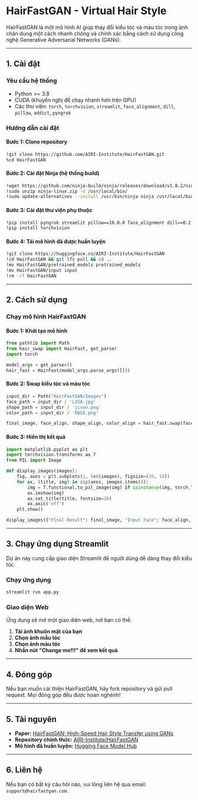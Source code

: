 # HairFastGAN - Virtual Hair Style

HairFastGAN là một mô hình AI giúp thay đổi kiểu tóc và màu tóc trong ảnh chân dung một cách nhanh chóng và chính xác bằng cách sử dụng công nghệ Generative Adversarial Networks (GANs).

---
## 1. Cài đặt

### Yêu cầu hệ thống
- Python >= 3.8
- CUDA (khuyến nghị để chạy nhanh hơn trên GPU)
- Các thư viện: `torch`, `torchvision`, `streamlit`, `face_alignment`, `dill`, `pillow`, `addict`, `pyngrok`

### Hướng dẫn cài đặt

#### **Bước 1: Clone repository**
```sh
!git clone https://github.com/AIRI-Institute/HairFastGAN.git
%cd HairFastGAN
```

#### **Bước 2: Cài đặt Ninja** (hệ thống build)
```sh
!wget https://github.com/ninja-build/ninja/releases/download/v1.8.2/ninja-linux.zip
!sudo unzip ninja-linux.zip -d /usr/local/bin/
!sudo update-alternatives --install /usr/bin/ninja ninja /usr/local/bin/ninja 1 --force
```

#### **Bước 3: Cài đặt thư viện phụ thuộc**
```sh
!pip install pyngrok streamlit pillow==10.0.0 face_alignment dill==0.2.7.1 addict fpie git+https://github.com/openai/CLIP.git -q
!pip install torchvision
```

#### **Bước 4: Tải mô hình đã được huấn luyện**
```sh
!git clone https://huggingface.co/AIRI-Institute/HairFastGAN
!cd HairFastGAN && git lfs pull && cd ..
!mv HairFastGAN/pretrained_models pretrained_models
!mv HairFastGAN/input input
!rm -rf HairFastGAN
```

---
## 2. Cách sử dụng

### **Chạy mô hình HairFastGAN**

#### **Bước 1: Khởi tạo mô hình**
```python
from pathlib import Path
from hair_swap import HairFast, get_parser
import torch

model_args = get_parser()
hair_fast = HairFast(model_args.parse_args([]))
```

#### **Bước 2: Swap kiểu tóc và màu tóc**
```python
input_dir = Path("HairFastGAN/Images")
face_path = input_dir / 'LISA.jpg'
shape_path = input_dir / 'jisoo.png'
color_path = input_dir / 'ROSE.png'

final_image, face_align, shape_align, color_align = hair_fast.swap(face_path, shape_path, color_path, align=True)
```

#### **Bước 3: Hiển thị kết quả**
```python
import matplotlib.pyplot as plt
import torchvision.transforms as T
from PIL import Image

def display_images(images):
    fig, axes = plt.subplots(1, len(images), figsize=(20, 10))
    for ax, (title, img) in zip(axes, images.items()):
        img = T.functional.to_pil_image(img) if isinstance(img, torch.Tensor) else img
        ax.imshow(img)
        ax.set_title(title, fontsize=20)
        ax.axis('off')
    plt.show()

display_images({"Final Result": final_image, "Input Face": face_align, "Hair Shape": shape_align, "Hair Color": color_align})
```

---
## 3. Chạy ứng dụng Streamlit

Dự án này cung cấp giao diện Streamlit để người dùng dễ dàng thay đổi kiểu tóc.

### **Chạy ứng dụng**
```sh
streamlit run app.py
```

### **Giao diện Web**
Ứng dụng sẽ mở một giao diện web, nơi bạn có thể:
1. **Tải ảnh khuôn mặt của bạn**
2. **Chọn ảnh mẫu tóc**
3. **Chọn ảnh màu tóc**
4. **Nhấn nút "Change me!!!" để xem kết quả**

---
## 4. Đóng góp
Nếu bạn muốn cải thiện HairFastGAN, hãy fork repository và gửi pull request. Mọi đóng góp đều được hoan nghênh!

---
## 5. Tài nguyên
- **Paper:** [HairFastGAN: High-Speed Hair Style Transfer using GANs](https://arxiv.org/abs/xxxxxx)
- **Repository chính thức:** [AIRI-Institute/HairFastGAN](https://github.com/AIRI-Institute/HairFastGAN)
- **Mô hình đã huấn luyện:** [Hugging Face Model Hub](https://huggingface.co/AIRI-Institute/HairFastGAN)

---
## 6. Liên hệ
Nếu bạn có bất kỳ câu hỏi nào, vui lòng liên hệ qua email: `support@hairfastgan.com`.

